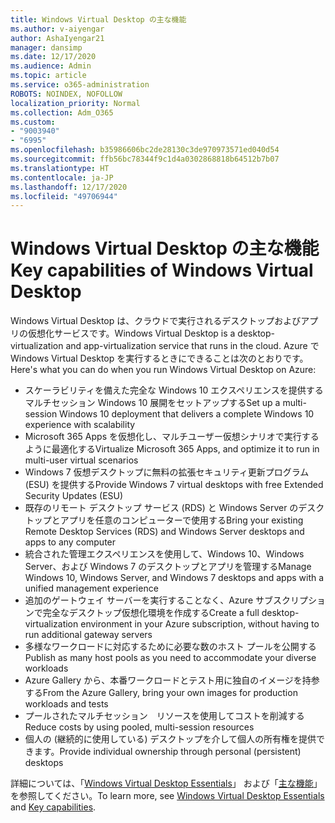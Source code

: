 ```yaml
---
title: Windows Virtual Desktop の主な機能
ms.author: v-aiyengar
author: AshaIyengar21
manager: dansimp
ms.date: 12/17/2020
ms.audience: Admin
ms.topic: article
ms.service: o365-administration
ROBOTS: NOINDEX, NOFOLLOW
localization_priority: Normal
ms.collection: Adm_O365
ms.custom:
- "9003940"
- "6995"
ms.openlocfilehash: b35986606bc2de28130c3de970973571ed040d54
ms.sourcegitcommit: ffb56bc78344f9c1d4a0302868818b64512b7b07
ms.translationtype: HT
ms.contentlocale: ja-JP
ms.lasthandoff: 12/17/2020
ms.locfileid: "49706944"
---
```

# <a name="key-capabilities-of-windows-virtual-desktop"></a><span data-ttu-id="8915b-102">Windows Virtual Desktop の主な機能</span><span class="sxs-lookup"><span data-stu-id="8915b-102">Key capabilities of Windows Virtual Desktop</span></span>

<span data-ttu-id="8915b-103">Windows Virtual Desktop は、クラウドで実行されるデスクトップおよびアプリの仮想化サービスです。</span><span class="sxs-lookup"><span data-stu-id="8915b-103">Windows Virtual Desktop is a desktop-virtualization and app-virtualization service that runs in the cloud.</span></span> <span data-ttu-id="8915b-104">Azure で Windows Virtual Desktop を実行するときにできることは次のとおりです。</span><span class="sxs-lookup"><span data-stu-id="8915b-104">Here's what you can do when you run Windows Virtual Desktop on Azure:</span></span>

- <span data-ttu-id="8915b-105">スケーラビリティを備えた完全な Windows 10 エクスペリエンスを提供するマルチセッション Windows 10 展開をセットアップする</span><span class="sxs-lookup"><span data-stu-id="8915b-105">Set up a multi-session Windows 10 deployment that delivers a complete Windows 10 experience with scalability</span></span>
- <span data-ttu-id="8915b-106">Microsoft 365 Apps を仮想化し、マルチユーザー仮想シナリオで実行するように最適化する</span><span class="sxs-lookup"><span data-stu-id="8915b-106">Virtualize Microsoft 365 Apps, and optimize it to run in multi-user virtual scenarios</span></span>
- <span data-ttu-id="8915b-107">Windows 7 仮想デスクトップに無料の拡張セキュリティ更新プログラム (ESU) を提供する</span><span class="sxs-lookup"><span data-stu-id="8915b-107">Provide Windows 7 virtual desktops with free Extended Security Updates (ESU)</span></span>
- <span data-ttu-id="8915b-108">既存のリモート デスクトップ サービス (RDS) と Windows Server のデスクトップとアプリを任意のコンピューターで使用する</span><span class="sxs-lookup"><span data-stu-id="8915b-108">Bring your existing Remote Desktop Services (RDS) and Windows Server desktops and apps to any computer</span></span>
- <span data-ttu-id="8915b-109">統合された管理エクスペリエンスを使用して、Windows 10、Windows Server、および Windows 7 のデスクトップとアプリを管理する</span><span class="sxs-lookup"><span data-stu-id="8915b-109">Manage Windows 10, Windows Server, and Windows 7 desktops and apps with a unified management experience</span></span>
- <span data-ttu-id="8915b-110">追加のゲートウェイ サーバーを実行することなく、Azure サブスクリプションで完全なデスクトップ仮想化環境を作成する</span><span class="sxs-lookup"><span data-stu-id="8915b-110">Create a full desktop-virtualization environment in your Azure subscription, without having to run additional gateway servers</span></span>
- <span data-ttu-id="8915b-111">多様なワークロードに対応するために必要な数のホスト プールを公開する</span><span class="sxs-lookup"><span data-stu-id="8915b-111">Publish as many host pools as you need to accommodate your diverse workloads</span></span>
- <span data-ttu-id="8915b-112">Azure Gallery から、本番ワークロードとテスト用に独自のイメージを持参する</span><span class="sxs-lookup"><span data-stu-id="8915b-112">From the Azure Gallery, bring your own images for production workloads and tests</span></span>
- <span data-ttu-id="8915b-113">プールされたマルチセッション　リソースを使用してコストを削減する</span><span class="sxs-lookup"><span data-stu-id="8915b-113">Reduce costs by using pooled, multi-session resources</span></span>
- <span data-ttu-id="8915b-114">個人の (継続的に使用している) デスクトップを介して個人の所有権を提供できます。</span><span class="sxs-lookup"><span data-stu-id="8915b-114">Provide individual ownership through personal (persistent) desktops</span></span>

<span data-ttu-id="8915b-115">詳細については、「[Windows Virtual Desktop Essentials](https://go.microsoft.com/fwlink/?linkid=2127033)」 および「[主な機能](https://go.microsoft.com/fwlink/?linkid=2127033)」を参照してください。</span><span class="sxs-lookup"><span data-stu-id="8915b-115">To learn more, see [Windows Virtual Desktop Essentials](https://go.microsoft.com/fwlink/?linkid=2127033) and [Key capabilities](https://go.microsoft.com/fwlink/?linkid=2127033).</span></span>

